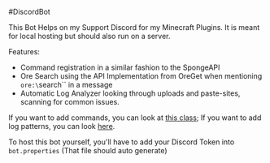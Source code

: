 #DiscordBot

This Bot Helps on my Support Discord for my Minecraft Plugins.
It is meant for local hosting but should also run on a server.

Features:

* Command registration in a similar fashion to the SpongeAPI
* Ore Search using the API Implementation from OreGet when mentioning `ore:\`search\`` in a message
* Automatic Log Analyzer looking through uploads and paste-sites, scanning for common issues.

If you want to add commands, you can look at [this class]();
If you want to add log patterns, you can look [here]().

To host this bot yourself, you'll have to add your Discord Token into `bot.properties` (That file should auto generate)
